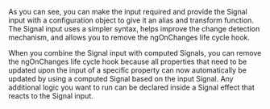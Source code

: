 As you can see, you can make the input required and provide the Signal input with a configuration object to give it an alias and transform function. The Signal input uses a simpler syntax, helps improve the change detection mechanism, and allows you to remove the ngOnChanges life cycle hook.

When you combine the Signal input with computed Signals, you can remove the ngOnChanges life cycle hook because all properties that need to be updated upon the input of a specific property can now automatically be updated by using a computed Signal based on the input Signal. Any additional logic you want to run can be declared inside a Signal effect that reacts to the Signal input.
